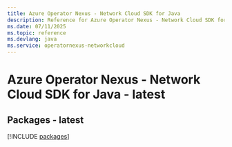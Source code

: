 ```yaml
---
title: Azure Operator Nexus - Network Cloud SDK for Java
description: Reference for Azure Operator Nexus - Network Cloud SDK for Java
ms.date: 07/11/2025
ms.topic: reference
ms.devlang: java
ms.service: operatornexus-networkcloud
---
```

# Azure Operator Nexus - Network Cloud SDK for Java - latest
## Packages - latest
[!INCLUDE [packages](operator-nexus---network-cloud-index.md)]